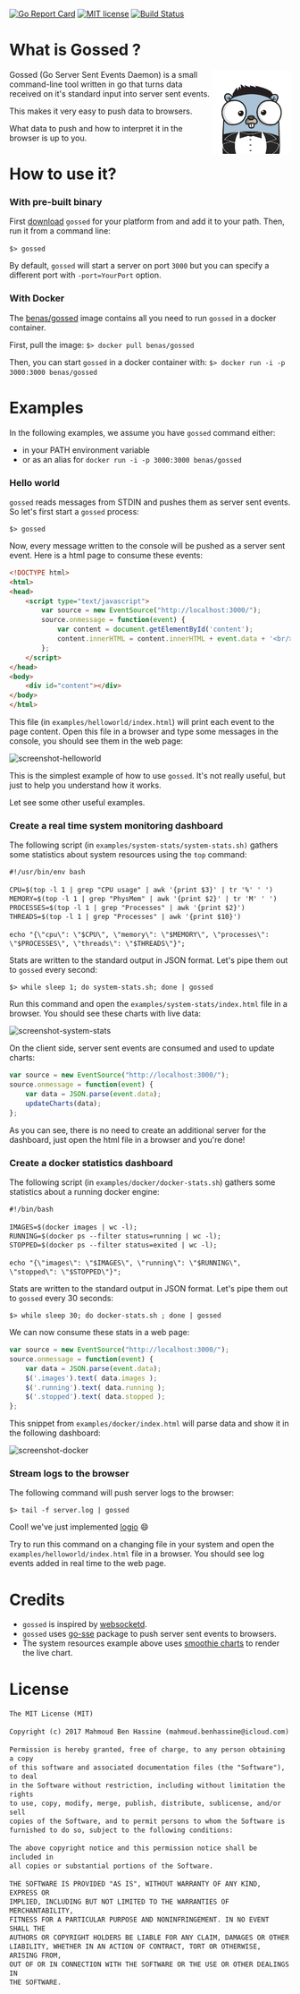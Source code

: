 [![Go Report Card](https://goreportcard.com/badge/github.com/benas/gossed)](https://goreportcard.com/report/github.com/benas/gossed)
[![MIT license](http://img.shields.io/badge/license-MIT-brightgreen.svg?style=flat)](http://opensource.org/licenses/MIT)
[![Build Status](https://travis-ci.org/benas/gossed.svg?branch=master)](https://travis-ci.org/benas/gossed)

# What is Gossed ?

<img align="right" src="gossed.png" width="140"/>

Gossed (Go Server Sent Events Daemon) is a small command-line tool written in go that turns data received on it's standard input into server sent events.

This makes it very easy to push data to browsers.

What data to push and how to interpret it in the browser is up to you.

# How to use it?

### With pre-built binary

First [download](https://github.com/benas/gossed/releases) `gossed` for your platform from and add it to your path.
Then, run it from a command line:

`$> gossed`

By default, `gossed` will start a server on port `3000` but you can specify a different port with `-port=YourPort` option.

### With Docker

The [benas/gossed](https://hub.docker.com/r/benas/gossed/) image contains all you need to run `gossed` in a docker container.

First, pull the image: `$> docker pull benas/gossed`

Then, you can start `gossed` in a docker container with: `$> docker run -i -p 3000:3000 benas/gossed`

# Examples

In the following examples, we assume you have `gossed` command either:

* in your PATH environment variable
* or as an alias for `docker run -i -p 3000:3000 benas/gossed`

### Hello world

`gossed` reads messages from STDIN and pushes them as server sent events. So let's first start a `gossed` process:

```shell
$> gossed
```

Now, every message written to the console will be pushed as a server sent event.
Here is a html page to consume these events:

```html
<!DOCTYPE html>
<html>
<head>
    <script type="text/javascript">
        var source = new EventSource("http://localhost:3000/");
        source.onmessage = function(event) {
            var content = document.getElementById('content');
            content.innerHTML = content.innerHTML + event.data + '<br/>';
        };
    </script>
</head>
<body>
    <div id="content"></div>
</body>
</html>
```

This file (in `examples/helloworld/index.html`) will print each event to the page content.
Open this file in a browser and type some messages in the console, you should see them in the web page:

![screenshot-helloworld](https://raw.githubusercontent.com/benas/ssed/master/examples/helloworld/screenshot.png)

This is the simplest example of how to use `gossed`. It's not really useful, but just to help you understand how it works.

Let see some other useful examples.

### Create a real time system monitoring dashboard

The following script (in `examples/system-stats/system-stats.sh)` gathers some statistics about system resources using the `top` command:

```shell
#!/usr/bin/env bash

CPU=$(top -l 1 | grep "CPU usage" | awk '{print $3}' | tr '%' ' ')
MEMORY=$(top -l 1 | grep "PhysMem" | awk '{print $2}' | tr 'M' ' ')
PROCESSES=$(top -l 1 | grep "Processes" | awk '{print $2}')
THREADS=$(top -l 1 | grep "Processes" | awk '{print $10}')

echo "{\"cpu\": \"$CPU\", \"memory\": \"$MEMORY\", \"processes\": \"$PROCESSES\", \"threads\": \"$THREADS\"}";
```

Stats are written to the standard output in JSON format. Let's pipe them out to `gossed` every second:

```shell
$> while sleep 1; do system-stats.sh; done | gossed
```

Run this command and open the `examples/system-stats/index.html` file in a browser. You should see these charts with live data:

![screenshot-system-stats](https://raw.githubusercontent.com/benas/ssed/master/examples/system-stats/screenshot.png)

On the client side, server sent events are consumed and used to update charts:

```js
var source = new EventSource("http://localhost:3000/");
source.onmessage = function(event) {
    var data = JSON.parse(event.data);
    updateCharts(data);
};
```

As you can see, there is no need to create an additional server for the dashboard, just open the html file in a browser and you're done!

### Create a docker statistics dashboard

The following script (in `examples/docker/docker-stats.sh`) gathers some statistics about a running docker engine:

```shell
#!/bin/bash

IMAGES=$(docker images | wc -l);
RUNNING=$(docker ps --filter status=running | wc -l);
STOPPED=$(docker ps --filter status=exited | wc -l);

echo "{\"images\": \"$IMAGES\", \"running\": \"$RUNNING\", \"stopped\": \"$STOPPED\"}";
```

Stats are written to the standard output in JSON format. Let's pipe them out to `gossed` every 30 seconds:

```shell
$> while sleep 30; do docker-stats.sh ; done | gossed
```

We can now consume these stats in a web page:

```js
var source = new EventSource("http://localhost:3000/");
source.onmessage = function(event) {
    var data = JSON.parse(event.data);
    $('.images').text( data.images );
    $('.running').text( data.running );
    $('.stopped').text( data.stopped );
};
```

This snippet from `examples/docker/index.html` will parse data and show it in the following dashboard:

![screenshot-docker](https://raw.githubusercontent.com/benas/ssed/master/examples/docker/screenshot.png)

### Stream logs to the browser

The following command will push server logs to the browser:

```shell
$> tail -f server.log | gossed
```

Cool! we've just implemented [logio](http://logio.org/) :smile:

Try to run this command on a changing file in your system and open the `examples/helloworld/index.html` file in a browser.
You should see log events added in real time to the web page.

# Credits

* `gossed` is inspired by [websocketd](http://websocketd.com/).
* `gossed` uses [go-sse](https://github.com/alexandrevicenzi/go-sse) package to push server sent events to browsers.
* The system resources example above uses [smoothie charts](http://smoothiecharts.org) to render the live chart.

# License

```
The MIT License (MIT)

Copyright (c) 2017 Mahmoud Ben Hassine (mahmoud.benhassine@icloud.com)

Permission is hereby granted, free of charge, to any person obtaining a copy
of this software and associated documentation files (the "Software"), to deal
in the Software without restriction, including without limitation the rights
to use, copy, modify, merge, publish, distribute, sublicense, and/or sell
copies of the Software, and to permit persons to whom the Software is
furnished to do so, subject to the following conditions:

The above copyright notice and this permission notice shall be included in
all copies or substantial portions of the Software.

THE SOFTWARE IS PROVIDED "AS IS", WITHOUT WARRANTY OF ANY KIND, EXPRESS OR
IMPLIED, INCLUDING BUT NOT LIMITED TO THE WARRANTIES OF MERCHANTABILITY,
FITNESS FOR A PARTICULAR PURPOSE AND NONINFRINGEMENT. IN NO EVENT SHALL THE
AUTHORS OR COPYRIGHT HOLDERS BE LIABLE FOR ANY CLAIM, DAMAGES OR OTHER
LIABILITY, WHETHER IN AN ACTION OF CONTRACT, TORT OR OTHERWISE, ARISING FROM,
OUT OF OR IN CONNECTION WITH THE SOFTWARE OR THE USE OR OTHER DEALINGS IN
THE SOFTWARE.
```
